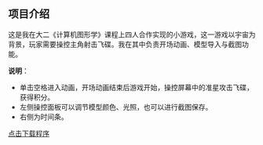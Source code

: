 ## 项目介绍

这是我在大二《计算机图形学》课程上四人合作实现的小游戏，这一游戏以宇宙为背景，玩家需要操控主角射击飞碟。我在其中负责开场动画、模型导入与截图功能。

**说明**：
- 单击空格进入动画，开场动画结束后游戏开始，操控屏幕中的准星攻击飞碟，获得积分。
- 左侧操控面板可以调节模型颜色、光照，也可以进行截图保存。
- 右侧为时间条。

[点击下载程序](../assets/CGgame.exe)
